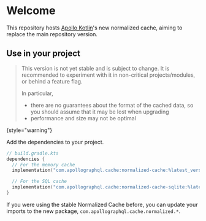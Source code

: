 # Welcome

This repository hosts [Apollo Kotlin](https://github.com/apollographql/apollo-kotlin)'s new normalized cache, aiming to replace the main repository version.

## Use in your project

> This version is not yet stable and is subject to change. It is recommended to experiment with it in
> non-critical projects/modules, or behind a feature flag.
>
> In particular,
> - there are no guarantees about the format of the cached data, so you should assume that it may be lost when upgrading
> - performance and size may not be optimal

{style="warning"}

Add the dependencies to your project.

```kotlin
// build.gradle.kts
dependencies {
  // For the memory cache
  implementation("com.apollographql.cache:normalized-cache:%latest_version%")

  // For the SQL cache
  implementation("com.apollographql.cache:normalized-cache-sqlite:%latest_version%")
}
```

If you were using the stable Normalized Cache before, you can update your imports to the new package, `com.apollographql.cache.normalized.*`. 
